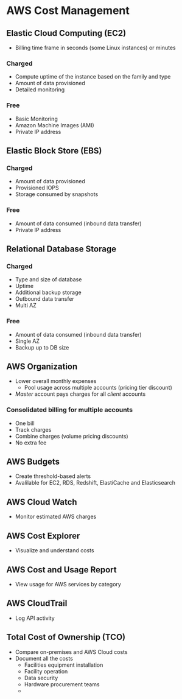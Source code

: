 # AWS Cost Management

## Elastic Cloud Computing (EC2)
- Billing time frame in seconds (some Linux instances) or minutes
### Charged
- Compute uptime of the instance based on the family and type
- Amount of data provisioned
- Detailed monitoring
### Free
- Basic Monitoring
- Amazon Machine Images (AMI)
- Private IP address

## Elastic Block Store (EBS)
### Charged
- Amount of data provisioned 
- Provisioned IOPS
- Storage consumed by snapshots
### Free
- Amount of data consumed  (inbound data transfer)
- Private IP address

## Relational Database Storage

### Charged
- Type and size of database
- Uptime
- Additional backup storage
- Outbound data transfer
- Multi AZ
### Free
- Amount of data consumed  (inbound data transfer)
- Single AZ
- Backup up to DB size

## AWS Organization
- Lower overall monthly expenses
  - Pool usage across multiple accounts (pricing tier discount)
- *Master* account pays charges for all *client* accounts
### Consolidated billing for multiple accounts
- One bill 
- Track charges 
- Combine charges (volume pricing discounts)
- No extra fee

## AWS Budgets
- Create threshold-based alerts
- Avalilable for EC2, RDS, Redshift, ElastiCache and Elasticsearch

## AWS Cloud Watch
- Monitor estimated AWS charges

## AWS Cost Explorer 
- Visualize and understand costs

## AWS Cost and Usage Report
- View usage for AWS services by category

## AWS CloudTrail
- Log API activity

## Total Cost of Ownership (TCO)
- Compare on-premises and AWS Cloud costs
- Document all the costs
  - Facilities equipment installation 
  - Facility operation
  - Data security
  - Hardware procurement teams
  - 